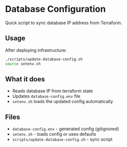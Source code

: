 # Database Configuration

Quick script to sync database IP address from Terraform.

## Usage

After deploying infrastructure:
```bash
./scripts/update-database-config.sh
source setenv.sh
```

## What it does

- Reads database IP from terraform state
- Updates `database-config.env` file  
- `setenv.sh` loads the updated config automatically

## Files

- `database-config.env` - generated config (gitignored)
- `setenv.sh` - loads config or uses defaults
- `scripts/update-database-config.sh` - sync script